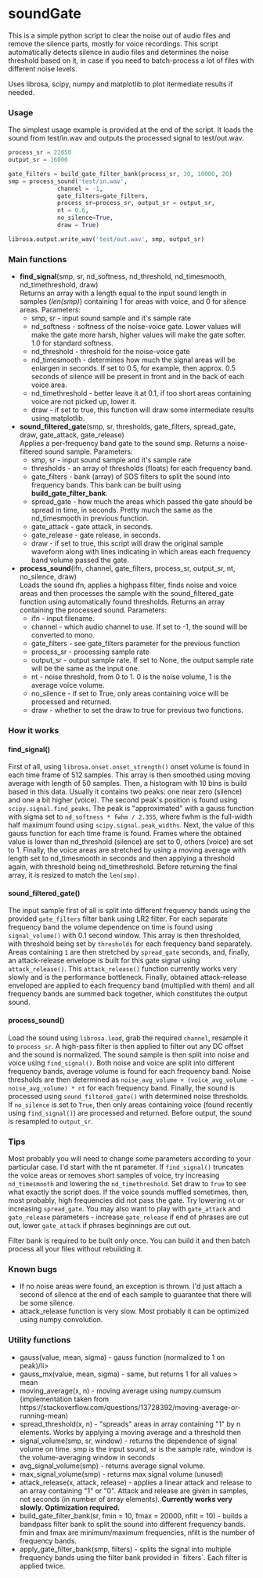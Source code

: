 # soundGate
This is a simple python script to clear the noise out of audio files and remove the silence parts, mostly for voice recordings. This script automatically detects silence in audio files and determines the noise threshold based on it, in case if you need to batch-process a lot of files with different noise levels.

Uses librosa, scipy, numpy and matplotlib to plot itermediate results if needed.

### Usage
The simplest usage example is provided at the end of the script. It loads the sound from test/in.wav and outputs the processed signal to test/out.wav.

```python
process_sr = 22050
output_sr = 16000

gate_filters = build_gate_filter_bank(process_sr, 30, 10000, 20)
smp = process_sound('test/in.wav',
              channel = -1,
              gate_filters=gate_filters,
              process_sr=process_sr, output_sr = output_sr,
              nt = 0.6,
              no_silence=True,
              draw = True)

librosa.output.write_wav('test/out.wav', smp, output_sr)
```

### Main functions
<ul>
  <li><b>find_signal</b>(smp, sr, nd_softness, nd_threshold, nd_timesmooth, nd_timethreshold, draw)<br>
    Returns an array with a length equal to the input sound length in samples (<i>len(smp)</i>) containing 1 for areas with voice, and 0 for silence areas. Parameters:
    <ul>
      <li>smp, sr - input sound sample and it's sample rate</li>
      <li>nd_softness - softness of the noise-voice gate. Lower values will make the gate more harsh, higher values will make the gate softer. 1.0 for standard softness.</li>
      <li>nd_threshold - threshold for the noise-voice gate</li>
      <li>nd_timesmooth - determines how much the signal areas will be enlargen in seconds. If set to 0.5, for example, then approx. 0.5 seconds of silence will be present in front and in the back of each voice area.</li>
      <li>nd_timethreshold - better leave it at 0.1, if too short areas containing voice are not picked up, lower it.</li>
      <li>draw - if set to true, this function will draw some intermediate results using matplotlib.</li>
    </ul>
  </li>
  <li><b>sound_filtered_gate</b>(smp,  sr, thresholds, gate_filters, spread_gate, draw, gate_attack, gate_release)<br>
    Applies a per-frequency band gate to the sound smp. Returns a noise-filtered sound sample. Parameters:
    <ul>
      <li>smp, sr - input sound sample and it's sample rate</li>
      <li>thresholds - an array of thresholds (floats) for each frequency band.</li>
      <li>gate_filters - bank (array) of SOS filters to split the sound into frequency bands. This bank can be built using <b>build_gate_filter_bank</b>.</li>
      <li>spread_gate - how much the areas which passed the gate should be spread in time, in seconds. Pretty much the same as the nd_timesmooth in previous function.</li>
      <li>gate_attack - gate attack, in seconds.</li>
      <li>gate_release - gate release, in seconds.</li>
      <li>draw - if set to true, this script will draw the original sample waveform along with lines indicating  in which areas each frequency band volume passed the gate.</li>
    </ul> 
  </li>
  <li><b>process_sound</b>(ifn, channel, gate_filters, process_sr, output_sr, nt, no_silence, draw)<br>
  Loads the sound ifn, applies a highpass filter, finds noise and voice areas and then processes the sample with the sound_filtered_gate function using automatically found thresholds. Returns an array containing the processed sound. Parameters:
    <ul>
      <li>ifn - input filename.</li>
      <li>channel - which audio channel to use. If set to -1, the sound will be converted to mono.</li>
      <li>gate_filters - see gate_filters parameter for the previous function</li>
      <li>process_sr - processing sample rate</li>
      <li>output_sr - output sample rate. If set to None, the output sample rate will be the same as the input one.</li>
      <li>nt - noise threshold, from 0 to 1. 0 is the noise volume, 1 is the average voice volume.</li>
      <li>no_silence - if set to True, only areas containing voice will be processed and returned.</li>
      <li>draw - whether to set the draw to true for previous two functions.</li>
    </ul>
  </li>
</ul>

### How it works
#### find_signal()
First of all, using `librosa.onset.onset_strength()` onset volume is found in each time frame of 512 samples. This array is then smoothed using moving average with length of 50 samples. Then, a histogram with 10 bins is build based in this data. Usually it contains two peaks: one near zero (silence) and one a bit higher (voice). The second peak's position is found using `scipy.signal.find_peaks`. The peak is "approximated" with a gauss function with sigma set to `nd_softness * fwhm / 2.355`, where fwhm is the full-width half maximum found using `scipy.signal.peak_widths`. Next, the value of this gauss function for each time frame is found. Frames where the obtained value is lower than nd_threshold (silence) are set to 0, others (voice) are set to 1. Finally, the voice areas are stretched by using a moving average with length set to nd_timesmooth in seconds and then applying a threshold again, with threshold being nd_timethreshold. Before returning the final array, it is resized to match the `len(smp)`.

#### sound_filtered_gate()
The input sample first of all is split into different frequency bands using the provided `gate_filters` filter bank using LR2 filter. For each separate frequency band the volume dependence on time is found using `signal_volume()` with 0.1 second window. This array is then thresholded, with threshold being set by `thresholds` for each frequency band separately. Areas containing `1` are then stretched by `spread_gate` seconds, and, finally, an attack-release envelope is built for this gate signal using `attack_release()`. This `attack_release()` function currently works very slowly and is the performance bottleneck. Finally, obtained attack-release enveloped are applied to each frequency band (multiplied with them) and all frequency bands are summed back together, which constitutes the output sound.

#### process_sound()
Load the sound using `librosa.load`, grab the required `channel`, resample it to `process_sr`. A high-pass filter is then applied to filter out any DC offset and the sound is normalized. The sound sample is then split into noise and voice using `find_signal()`. Both noise and voice are split into different frequency bands, average volume is found for each frequency band. Noise thresholds are then determined as `noise_avg_volume + (voice_avg_volume - noise_avg_volume) * nt` for each frequency band. Finally, the sound is processed using `sound_filtered_gate()` with determined noise thresholds. If `no_silence` is set to `True`, then only areas containing voice (found recently using `find_signal()`) are processed and returned. Before output, the sound is resampled to `output_sr`.

### Tips
Most probably you will need to change some parameters according to your particular case. I'd start with the nt parameter. If `find_signal()` truncates the voice areas or removes short samples of voice, try increasing `nd_timesmooth` and lowering the `nd_timethreshold`. Set draw to `True` to see what exactly the script does. If the voice sounds muffled sometimes, then, most probably, high frequencies did not pass the gate. Try lowering `nt` or increasing `spread_gate`. You may also want to play with `gate_attack` and `gate_release` parameters - increase `gate_release` if end of phrases are cut out, lower `gate_attack` if phrases beginnings are cut out.

Filter bank is required to be built only once. You can build it and then batch process all your files without rebuilding it.

### Known bugs
<ul>
  <li>If no noise areas were found, an exception is thrown. I'd just attach a second of silence at the end of each sample to guarantee that there will be some silence.</li>
  <li>attack_release function is very slow. Most probably it can be optimized using numpy convolution.</li>
</ul>

### Utility functions
<ul>
  <li>gauss(value, mean, sigma) - gauss function (normalized to 1 on peak)/li>
  <li>gauss_mx(value, mean, sigma) - same, but returns 1 for all values > mean</li>
  <lithresh(x, th) - applies a certain threshold to an array, returning an array containing either 0 or 1.</li>
  <li>moving_average(x, n) - moving average using numpy.cumsum (implementation taken from https://stackoverflow.com/questions/13728392/moving-average-or-running-mean)</li>
  <li>spread_threshold(x, n) - "spreads" areas in array containing "1" by n elements. Works by applying a moving average and a threshold then</li>
  <li>signal_volume(smp, sr, window) - returns the dependence of signal volume on time. smp is the input sound, sr is the sample rate, window is the volume-averaging window in seconds</li>
  <li>avg_signal_volume(smp) - returns average signal volume.</li>
  <li>max_signal_volume(smp) - returns max signal volume (unused)</li>
  <li>attack_release(x, attack, release) - applies a linear attack and release to an array containing "1" or "0". Attack and release are given in samples, not seconds (in number of array elements). <b>Currently works very slowly. Optimization required.</b></li>
  <li>build_gate_filter_bank(sr, fmin = 10, fmax = 20000, nfilt = 10) - builds a bandpass filter bank to split the sound into different frequency bands. fmin and fmax are minimum/maximum frequencies, nfilt is the number of frequency bands.</li>
  <li>apply_gate_filter_bank(smp, filters) - splits the signal into multiple frequency bands using the filter bank provided in `filters`. Each filter is applied twice.</li>
</ul>
